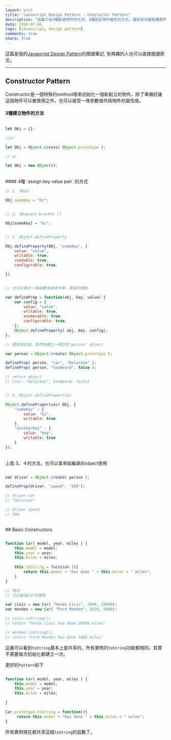 ```yaml
---
layout: post
title: "Javascript Design Pattern - Constuctor Pattern"
description: "這篇介紹3種創造物件的方式，4種設定物件屬性的方式，還有如何讓各種實例之間共享方法"
date: 2018-07-06
tags: [javascript, design pattern]
comments: true
share: true
---
```

這篇是我的[Javascript Design Pattern](https://addyosmani.com/resources/essentialjsdesignpatterns/book/#writingdesignpatterns)的閱讀筆記, 有興趣的人也可以直接閱讀原文。

---

## Constructor Pattern
Constructor是一個特殊的method用來初始化一個新創立的物件。除了準備好讓這個物件可以被使用之外，也可以接受一堆參數值作爲物件的屬性值。

#### 3種建立物件的方法

```javascript 

let Obj = {};

//or

let Obj = Object.create( Object.prototype );

// or

let Obj = new Object();

```

<br>
#### 4種 `assign key value pair` 的方式

```javascript
// 1. 用dot .

Obj.someKey = "hi";


// 2. 用square bracket []

Obj[someKey] = "hi";


// 3. Object.defineProperty

Obj.defineProperty(Obj, "someKey", {
    value: "value",
    writable: true,
    readable: true,
    configurable: true,

})


// 也可以建立一個函數來做這件事，提高可讀性

var defineProp = function(obj, key, value) {
    var config = {
        value: "value",
        writable: true,
        enumerable: true,
        configurable: true,
    };
    Object.defineProperty( obj, key, config);
};

// 要使用的話，我們先建立一個空的"person" object

var person = Object.create( Object.prototype );

defineProp( person, "car", "Delorean" );
defineProp( person, "hasBeard", false );

// return object
// {car: "Delorean", hasBeard: fasle}


// 4. Object.defineProperties

Object.defineProperties( Obj, {
    "someKey" : {
        value: "hi",
        writable: true
    },
    "anotherKey" : {
        value: "hey",
        writable: true
    }
});

```

<br>
上面 3，４的方法，也可以拿來給繼承的object使用

```javascript

var driver = Object.create( person );

defineProp(driver, "speed", "100");

// driver.car
// "Delorean"

// driver.speed
// 100
```


<br>
## Basic Constructors

```javascript

function Car( model, year, miles ) {
	this.model = model;
	this.year = year;
	this.miles = miles;
	
	this.toString = fucntion (){
		return this.model + "has done " + this.miles + " miles";
	}
}

// 用法
// 可以創造Car的實例

var civic = new Car( "Honda Civic", 2009, 20000);
var mondeo = new Car( "Ford Mondeo", 2010, 5000);

// civic.toString();
// return "Honda Civic has done 20000 miles"

// mondeo.toString();
// return "Ford Mondeo has done 5000 miles"

```

這裏可以看到`toString`基本上是共享的，所有實例的`toString`功能都相同，其實不需要每次初始化都建立一次。

更好的`Pattern`如下

```javascript

function Car( model, year, miles ) {
	this.model = model;
	this.year = year;
	this.miles = miles;
	
}

Car.prototype.toString = function(){
     return this.model + "has done " + this.miles + " miles";
}

```
所有實例現在都共享這個`toString`的函數了。
